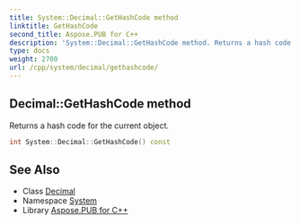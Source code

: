 ```yaml
---
title: System::Decimal::GetHashCode method
linktitle: GetHashCode
second_title: Aspose.PUB for C++
description: 'System::Decimal::GetHashCode method. Returns a hash code for the current object in C++.'
type: docs
weight: 2700
url: /cpp/system/decimal/gethashcode/
---
```

## Decimal::GetHashCode method


Returns a hash code for the current object.

```cpp
int System::Decimal::GetHashCode() const
```

## See Also

* Class [Decimal](../)
* Namespace [System](../../)
* Library [Aspose.PUB for C++](../../../)
